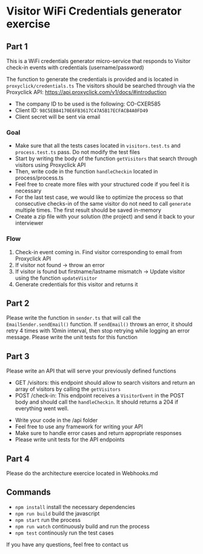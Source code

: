 # Visitor WiFi Credentials generator exercise

## Part 1

This is a WiFi credentials generator micro-service that responds to Visitor check-in events with credentials (username/password)

The function to generate the credentials is provided and is located in `proxyclick/credentials.ts`
The visitors should be searched through via the Proxyclick API: https://api.proxyclick.com/v1/docs/#introduction

- The company ID to be used is the following: CO-CXER585
- Client ID: `98C5EB84170E6FB3617C47A5B17ECFACB4A0FD49`
- Client secret will be sent via email

### Goal

- Make sure that all the tests cases located in `visitors.test.ts` and `process.test.ts` pass. Do not modify the test files
- Start by writing the body of the function `getVisitors` that search through visitors using Proxyclick API
- Then, write code in the function `handleCheckin` located in process/process.ts
- Feel free to create more files with your structured code if you feel it is necessary
- For the last test case, we would like to optimize the process so that consecutive checks-in of the same visitor do not need to call `generate` multiple times. The first result should be saved in-memory
- Create a zip file with your solution (the project) and send it back to your interviewer

### Flow

1. Check-in event coming in. Find visitor corresponding to email from Proxyclick API
2. If visitor not found -> throw an error
3. If visitor is found but firstname/lastname mismatch -> Update visitor using the function `updateVisitor`
4. Generate credentials for this visitor and returns it

## Part 2

Please write the function in `sender.ts` that will call the `EmailSender.sendEmail()` function.
If `sendEmail()` throws an error, it should retry 4 times with 10min interval, then stop retrying while logging an error message.
Please write the unit tests for this function

## Part 3

Please write an API that will serve your previously defined functions

- GET /visitors: this endpoint should allow to search visitors and return an array of visitors by calling the `getVisitors`
- POST /check-in: This endpoint receives a `VisitorEvent` in the POST body and should call the `handleCheckin`. It should returns a 204 if everything went well.

* Write your code in the /api folder
* Feel free to use any framework for writing your API
* Make sure to handle error cases and return appropriate responses
* Please write unit tests for the API endpoints

## Part 4

Please do the architecture exercice located in Webhooks.md

## Commands

- `npm install` install the necessary dependencies
- `npm run build` build the javascript
- `npm start` run the process
- `npm run watch` continuously build and run the process
- `npm test` continously run the test cases

If you have any questions, feel free to contact us
